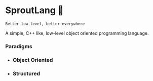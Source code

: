# SproutLang 🌱

```Better low-level, better everywhere```

A simple, C++ like, low-level object oriented programming language.

### Paradigms

- ### Object Oriented
- ### Structured
